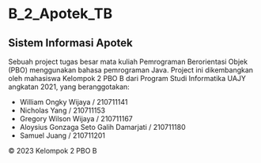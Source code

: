 # B_2_Apotek_TB
## Sistem Informasi Apotek
Sebuah project tugas besar mata kuliah Pemrograman Berorientasi Objek (PBO) menggunakan bahasa pemrograman Java. 
Project ini dikembangkan oleh mahasiswa Kelompok 2 PBO B dari Program Studi Informatika UAJY angkatan 2021, yang beranggotakan:

- William Ongky Wijaya / 210711141
- Nicholas Yang / 210711153
- Gregory Wilson Wijaya / 210711167
- Aloysius Gonzaga Seto Galih Damarjati / 210711180
- Samuel Juang / 210711201

© 2023 Kelompok 2 PBO B 
